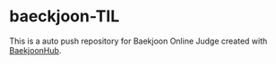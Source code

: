 # baeckjoon-TIL
This is a auto push repository for Baekjoon Online Judge created with [BaekjoonHub](https://github.com/BaekjoonHub/BaekjoonHub).
